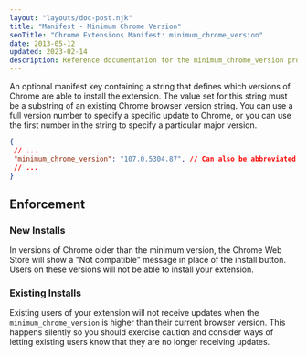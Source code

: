 ```yaml
---
layout: "layouts/doc-post.njk"
title: "Manifest - Minimum Chrome Version"
seoTitle: "Chrome Extensions Manifest: minimum_chrome_version"
date: 2013-05-12
updated: 2023-02-14
description: Reference documentation for the minimum_chrome_version property of manifest.json.
---
```


An optional manifest key containing a string that defines which versions of
Chrome are able to install the extension. The value set for this string must be
a substring of an existing Chrome browser version string. You can use a full version
number to specify a specific update to Chrome, or you can use the first number
in the string to specify a particular major version.

 ```json
{
  // ...
  "minimum_chrome_version": "107.0.5304.87", // Can also be abbreviated to "107", "107.0", or "107.0.5304"
  // ...
}
```

## Enforcement

### New Installs

In versions of Chrome older than the minimum version, the Chrome Web Store
will show a "Not compatible" message in place of the install button. Users on
these versions will not be able to install your extension.

### Existing Installs

Existing users of your extension will not receive updates when the
`minimum_chrome_version` is higher than their current browser version. This
happens silently so you should exercise caution and consider ways of letting
existing users know that they are no longer receiving updates.
